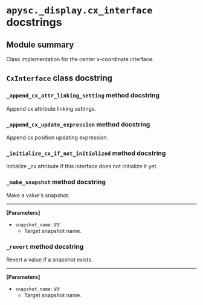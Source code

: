 # `apysc._display.cx_interface` docstrings

## Module summary

Class implementation for the center x-coordinate interface.

## `CxInterface` class docstring

### `_append_cx_attr_linking_setting` method docstring

Append cx attribute linking settings.

### `_append_cx_update_expression` method docstring

Append cx position updating expression.

### `_initialize_cx_if_not_initialized` method docstring

Initialize _cx attribute if this interface does not initialize it yet.

### `_make_snapshot` method docstring

Make a value's snapshot.<hr>

**[Parameters]**

- `snapshot_name`: str
  - Target snapshot name.

### `_revert` method docstring

Revert a value if a snapshot exists.<hr>

**[Parameters]**

- `snapshot_name`: str
  - Target snapshot name.